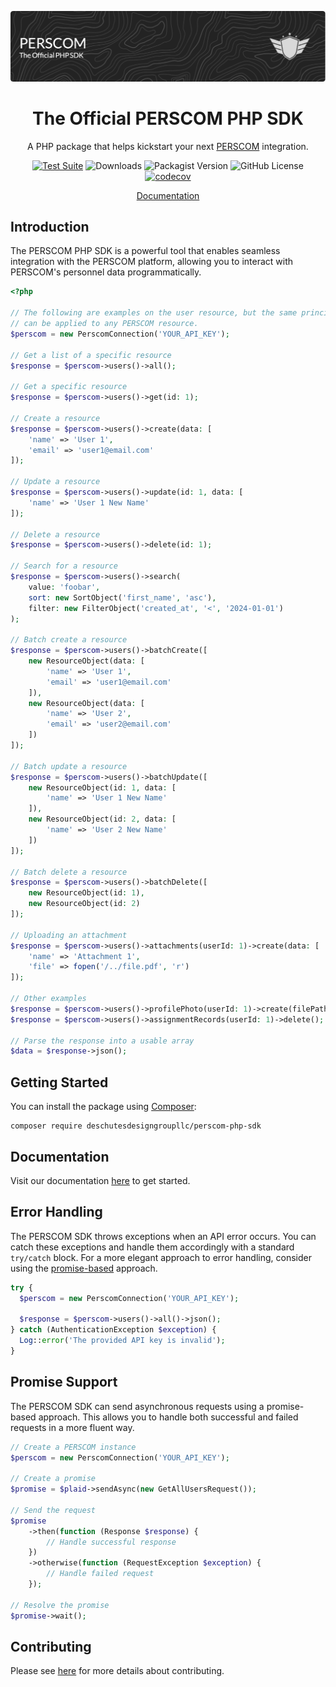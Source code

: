<p align="center"><img src="../art/header.png" alt="Logo"></p>

<div align="center">

# The Official PERSCOM PHP SDK

A PHP package that helps kickstart your next [PERSCOM](https://perscom.io) integration.

[![Test Suite](https://github.com/DeschutesDesignGroupLLC/perscom-php-sdk/actions/workflows/tests.yml/badge.svg)](https://github.com/DeschutesDesignGroupLLC/perscom-php-sdk/actions/workflows/tests.yml)
![Downloads](https://img.shields.io/packagist/dm/deschutesdesigngroupllc/perscom-php-sdk)
![Packagist Version](https://img.shields.io/packagist/v/DeschutesDesignGroupLLC/perscom-php-sdk)
![GitHub License](https://img.shields.io/github/license/DeschutesDesignGroupLLC/perscom-php-sdk)
[![codecov](https://codecov.io/gh/DeschutesDesignGroupLLC/perscom-php-sdk/graph/badge.svg?token=uJUiz1Sv6X)](https://codecov.io/gh/DeschutesDesignGroupLLC/perscom-php-sdk)

[Documentation](https://docs.perscom.io)

</div>

## Introduction

The PERSCOM PHP SDK is a powerful tool that enables seamless integration with the PERSCOM platform, allowing you to interact with PERSCOM's personnel data programmatically.

```php
<?php

// The following are examples on the user resource, but the same principles
// can be applied to any PERSCOM resource. 
$perscom = new PerscomConnection('YOUR_API_KEY');

// Get a list of a specific resource
$response = $perscom->users()->all();

// Get a specific resource
$response = $perscom->users()->get(id: 1);

// Create a resource
$response = $perscom->users()->create(data: [
    'name' => 'User 1',
    'email' => 'user1@email.com'
]);

// Update a resource
$response = $perscom->users()->update(id: 1, data: [
    'name' => 'User 1 New Name'
]);

// Delete a resource
$response = $perscom->users()->delete(id: 1);

// Search for a resource
$response = $perscom->users()->search(
    value: 'foobar', 
    sort: new SortObject('first_name', 'asc'), 
    filter: new FilterObject('created_at', '<', '2024-01-01')
);

// Batch create a resource
$response = $perscom->users()->batchCreate([
    new ResourceObject(data: [
        'name' => 'User 1',
        'email' => 'user1@email.com'
    ]),
    new ResourceObject(data: [
        'name' => 'User 2',
        'email' => 'user2@email.com'
    ])
]);

// Batch update a resource
$response = $perscom->users()->batchUpdate([
    new ResourceObject(id: 1, data: [
        'name' => 'User 1 New Name'
    ]),
    new ResourceObject(id: 2, data: [
        'name' => 'User 2 New Name'
    ])
]);

// Batch delete a resource
$response = $perscom->users()->batchDelete([
    new ResourceObject(id: 1),
    new ResourceObject(id: 2)
]);

// Uploading an attachment
$response = $perscom->users()->attachments(userId: 1)->create(data: [
    'name' => 'Attachment 1',
    'file' => fopen('/../file.pdf', 'r')
]);

// Other examples
$response = $perscom->users()->profilePhoto(userId: 1)->create(filePath: 'image.jpg');
$response = $perscom->users()->assignmentRecords(userId: 1)->delete();

// Parse the response into a usable array
$data = $response->json();
```

## Getting Started

You can install the package using [Composer](https://getcomposer.org):

```shell
composer require deschutesdesigngroupllc/perscom-php-sdk
```

## Documentation

Visit our documentation [here](https://docs.perscom.io) to get started.

## Error Handling

The PERSCOM SDK throws exceptions when an API error occurs. You can catch these exceptions and handle them accordingly with a standard `try/catch` block. For a more elegant approach to error handling, consider using the [promise-based](#promise-support) approach.

```php
try {
  $perscom = new PerscomConnection('YOUR_API_KEY');

  $response = $perscom->users()->all()->json();
} catch (AuthenticationException $exception) {
  Log::error('The provided API key is invalid');
}
```

## Promise Support
The PERSCOM SDK can send asynchronous requests using a promise-based approach. This allows you to handle both successful and failed requests in a more fluent way.

```php
// Create a PERSCOM instance
$perscom = new PerscomConnection('YOUR_API_KEY');

// Create a promise
$promise = $plaid->sendAsync(new GetAllUsersRequest());

// Send the request
$promise
    ->then(function (Response $response) {
        // Handle successful response
    })
    ->otherwise(function (RequestException $exception) {
        // Handle failed request
    });

// Resolve the promise
$promise->wait();
```

## Contributing

Please see [here](../.github/CONTRIBUTING.md) for more details about contributing.
